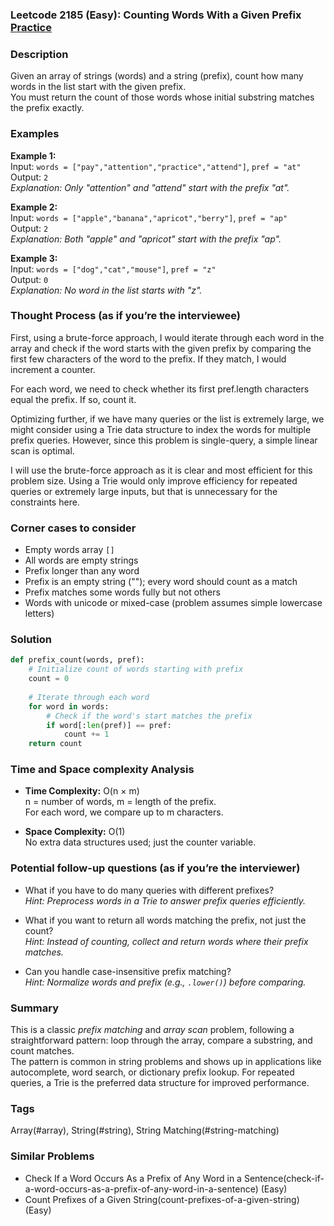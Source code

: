 ### Leetcode 2185 (Easy): Counting Words With a Given Prefix [Practice](https://leetcode.com/problems/counting-words-with-a-given-prefix)

### Description  
Given an array of strings (words) and a string (prefix), count how many words in the list start with the given prefix.  
You must return the count of those words whose initial substring matches the prefix exactly.

### Examples  

**Example 1:**  
Input: `words = ["pay","attention","practice","attend"]`, `pref = "at"`  
Output: `2`  
*Explanation: Only "attention" and "attend" start with the prefix "at".*

**Example 2:**  
Input: `words = ["apple","banana","apricot","berry"]`, `pref = "ap"`  
Output: `2`  
*Explanation: Both "apple" and "apricot" start with the prefix "ap".*

**Example 3:**  
Input: `words = ["dog","cat","mouse"]`, `pref = "z"`  
Output: `0`  
*Explanation: No word in the list starts with "z".*

### Thought Process (as if you’re the interviewee)  

First, using a brute-force approach, I would iterate through each word in the array and check if the word starts with the given prefix by comparing the first few characters of the word to the prefix. If they match, I would increment a counter.

For each word, we need to check whether its first pref.length characters equal the prefix. If so, count it.

Optimizing further, if we have many queries or the list is extremely large, we might consider using a Trie data structure to index the words for multiple prefix queries. However, since this problem is single-query, a simple linear scan is optimal.

I will use the brute-force approach as it is clear and most efficient for this problem size. Using a Trie would only improve efficiency for repeated queries or extremely large inputs, but that is unnecessary for the constraints here.

### Corner cases to consider  
- Empty words array `[]`
- All words are empty strings
- Prefix longer than any word
- Prefix is an empty string (""); every word should count as a match
- Prefix matches some words fully but not others
- Words with unicode or mixed-case (problem assumes simple lowercase letters)

### Solution

```python
def prefix_count(words, pref):
    # Initialize count of words starting with prefix
    count = 0
    
    # Iterate through each word
    for word in words:
        # Check if the word's start matches the prefix
        if word[:len(pref)] == pref:
            count += 1
    return count
```

### Time and Space complexity Analysis  

- **Time Complexity:** O(n × m)  
  n = number of words, m = length of the prefix.  
  For each word, we compare up to m characters.

- **Space Complexity:** O(1)  
  No extra data structures used; just the counter variable.

### Potential follow-up questions (as if you’re the interviewer)  

- What if you have to do many queries with different prefixes?  
  *Hint: Preprocess words in a Trie to answer prefix queries efficiently.*

- What if you want to return all words matching the prefix, not just the count?  
  *Hint: Instead of counting, collect and return words where their prefix matches.*

- Can you handle case-insensitive prefix matching?  
  *Hint: Normalize words and prefix (e.g., `.lower()`) before comparing.*

### Summary
This is a classic *prefix matching* and *array scan* problem, following a straightforward pattern: loop through the array, compare a substring, and count matches.  
The pattern is common in string problems and shows up in applications like autocomplete, word search, or dictionary prefix lookup. For repeated queries, a Trie is the preferred data structure for improved performance.

### Tags
Array(#array), String(#string), String Matching(#string-matching)

### Similar Problems
- Check If a Word Occurs As a Prefix of Any Word in a Sentence(check-if-a-word-occurs-as-a-prefix-of-any-word-in-a-sentence) (Easy)
- Count Prefixes of a Given String(count-prefixes-of-a-given-string) (Easy)